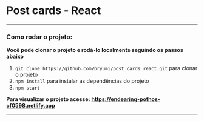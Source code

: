 # Post cards - React
<hr>

### Como rodar o projeto:

**Você pode clonar o projeto e rodá-lo localmente seguindo os passos abaixo**

1. `git clone https://github.com/bryumi/post_cards_react.git` para clonar o projeto
2. `npm install` para instalar as dependências do projeto
3. `npm start`

**Para visualizar o projeto acesse: https://endearing-pothos-cf0598.netlify.app**
<hr>
